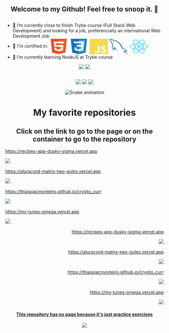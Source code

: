 <div align="center">
  <h2>Welcome to my Github! Feel free to snoop it. 🦝</h2> 
</div>

  ##

- 🔭 I’m currently close to finish Trybe course (Full Stack Web Development) and looking for a job, preferencially an international Web Development Job
- 📕 I'm certified in: <img align="center" alt="Thiago-HTML" height="50" width="60" src="https://raw.githubusercontent.com/devicons/devicon/master/icons/html5/html5-original.svg"> <img align="center" alt="Thiago-CSS" height="50" width="60" src="https://raw.githubusercontent.com/devicons/devicon/master/icons/css3/css3-original.svg"> <img align="center" alt="Thiago-Js" height="50" width="60" src="https://raw.githubusercontent.com/devicons/devicon/master/icons/javascript/javascript-plain.svg"> <img align="center" alt="Thiago-SQL" height="50" width="60" src="https://raw.githubusercontent.com/devicons/devicon/master/icons/mysql/mysql-plain.svg"> <img align="center" alt="Thiago-React" height="50" width="60" src="https://raw.githubusercontent.com/devicons/devicon/master/icons/react/react-original.svg">
- 📖 I’m currently learning NodeJS at Trybe course

<div align="center">
  <img height="165px" margin-right="100px" src="https://github-readme-stats.vercel.app/api?username=thiagoacmonteiro&show_icons=true&theme=chartreuse-dark&include_all_commits=true&count_private=true"/>
  <img height="165em" src="https://github-readme-stats.vercel.app/api/top-langs/?username=thiagoacmonteiro&layout=compact&langs_count=7&theme=chartreuse-dark"/>   

  ##
 
<div> 
  <a href="https://www.linkedin.com/in/thiagoacmonteiro/" target="_blank"><img height="30em" src="https://img.shields.io/badge/-Linkedin-%230077B5?style=for-the-     badge&logo=linkedin&logoColor=white" target="_blank"></a>
  <a href="https://api.whatsapp.com/send?phone=5579998312859"><img height="30em" src="https://img.shields.io/badge/WhatsApp-25D366?style=for-the-badge&logo=whatsapp&logoColor=white"></a>
  <a href="mailto:thiagoacmonteiro@outlook.com" target="_blank"><img height="30em" src="https://img.shields.io/badge/Microsoft_Outlook-0078D4?style=for-the-  badge&logo=microsoft-outlook&logoColor=white" target="_blank"></a> 
  
  ![Snake animation](https://github.com/thiagoacmonteiro/thiagoacmonteiro/blob/output/github-contribution-grid-snake.svg)
 
</div>

# My favorite repositories
## Click on the link to go to the page or on the container to go to the repository
<div align="left" width="50%">
  
  https://recipes-app-dusky-sigma.vercel.app

  <a href="https://github.com/thiagoacmonteiro/recipes-app"><img width="300em" src="https://github-readme-stats.vercel.app/api/pin/?username=thiagoacmonteiro&repo=recipes-app&theme=chartreuse-dark"/>



  https://aluracord-matrix-two-gules.vercel.app

  <a href="https://github.com/thiagoacmonteiro/aluracord-matrix"><img width="300em" src="https://github-readme-stats.vercel.app/api/pin/?username=thiagoacmonteiro&repo=aluracord-matrix&theme=chartreuse-dark"/>



  https://thiagoacmonteiro.github.io/crypto_curr

  <a href="https://github.com/thiagoacmonteiro/cryptocurr"><img width="300em" src="https://github-readme-stats.vercel.app/api/pin/?username=thiagoacmonteiro&repo=cryptocurr&theme=chartreuse-dark"/>



  https://my-tunes-omega.vercel.app

  <a href="https://github.com/thiagoacmonteiro/MyTunes"><img width="300em" src="https://github-readme-stats.vercel.app/api/pin/?username=thiagoacmonteiro&repo=MyTunes&theme=chartreuse-dark"/>
</div><div align="right" width="50%">
  
  https://recipes-app-dusky-sigma.vercel.app

  <a href="https://github.com/thiagoacmonteiro/recipes-app"><img width="300em" src="https://github-readme-stats.vercel.app/api/pin/?username=thiagoacmonteiro&repo=recipes-app&theme=chartreuse-dark"/>



  https://aluracord-matrix-two-gules.vercel.app

  <a href="https://github.com/thiagoacmonteiro/aluracord-matrix"><img width="300em" src="https://github-readme-stats.vercel.app/api/pin/?username=thiagoacmonteiro&repo=aluracord-matrix&theme=chartreuse-dark"/>



  https://thiagoacmonteiro.github.io/crypto_curr

  <a href="https://github.com/thiagoacmonteiro/cryptocurr"><img width="300em" src="https://github-readme-stats.vercel.app/api/pin/?username=thiagoacmonteiro&repo=cryptocurr&theme=chartreuse-dark"/>



  https://my-tunes-omega.vercel.app

  <a href="https://github.com/thiagoacmonteiro/MyTunes"><img width="300em" src="https://github-readme-stats.vercel.app/api/pin/?username=thiagoacmonteiro&repo=MyTunes&theme=chartreuse-dark"/>
</div>  
  
#### This repository has no page because it's just practice exercises
<a href="https://github.com/thiagoacmonteiro/Trybe-exercises"><img width="300em" src="https://github-readme-stats.vercel.app/api/pin/?username=thiagoacmonteiro&repo=Trybe-exercises&theme=chartreuse-dark"/>
